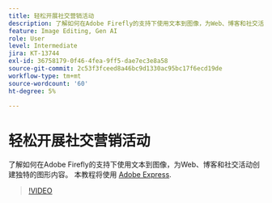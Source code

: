 ```yaml
---
title: 轻松开展社交营销活动
description: 了解如何在Adobe Firefly的支持下使用文本到图像，为Web、博客和社交活动创建独特的图形内容
feature: Image Editing, Gen AI
role: User
level: Intermediate
jira: KT-13744
exl-id: 36758179-0f46-4fea-9ff5-dae7ec3e8a58
source-git-commit: 2c53f3fceed8a46bc9d1330ac95bc17f6ecd19de
workflow-type: tm+mt
source-wordcount: '60'
ht-degree: 5%

---
```


# 轻松开展社交营销活动

了解如何在Adobe Firefly的支持下使用文本到图像，为Web、博客和社交活动创建独特的图形内容。 本教程将使用 [Adobe Express](https://www.adobe.com/express/).

>[!VIDEO](https://video.tv.adobe.com/v/3422408?quality=12&learn=on&hidetitle=true)

